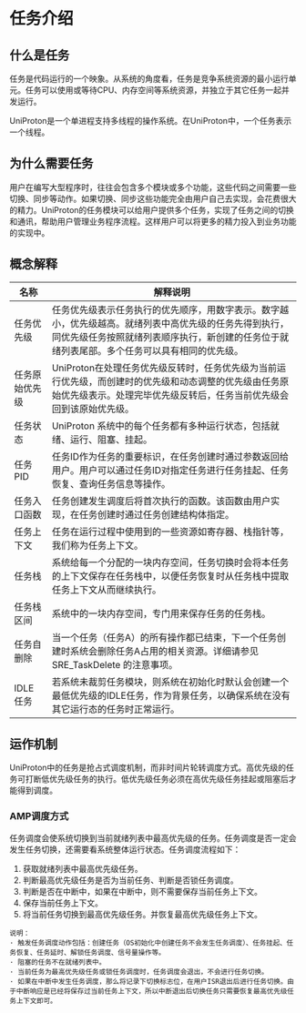 # 任务介绍
## 什么是任务
任务是代码运行的一个映象。从系统的角度看，任务是竞争系统资源的最小运行单元。任务可以使用或等待CPU、内存空间等系统资源，并独立于其它任务一起并发运行。

UniProton是一个单进程支持多线程的操作系统。在UniProton中，一个任务表示一个线程。

## 为什么需要任务
用户在编写大型程序时，往往会包含多个模块或多个功能，这些代码之间需要一些切换、同步等动作。如果切换、同步这些功能完全由用户自己去实现，会花费很大的精力。UniProton的任务模块可以给用户提供多个任务，实现了任务之间的切换和通讯，帮助用户管理业务程序流程。这样用户可以将更多的精力投入到业务功能的实现中。

## 概念解释

| 名称 | 解释说明 |
| ---- | ---- |
| 任务优先级 | 任务优先级表示任务执行的优先顺序，用数字表示。数字越小，优先级越高。就绪列表中高优先级的任务先得到执行，同优先级任务按照就绪列表顺序执行，新创建的任务位于就绪列表尾部。多个任务可以具有相同的优先级。 |
| 任务原始优先级 | UniProton在处理任务优先级反转时，任务优先级为当前运行优先级，而创建时的优先级和动态调整的优先级由任务原始优先级表示。处理完毕优先级反转后，任务当前优先级会回到该原始优先级。 |
| 任务状态 | UniProton 系统中的每个任务都有多种运行状态，包括就绪、运行、阻塞、挂起。 |
| 任务PID | 任务ID作为任务的重要标识，在任务创建时通过参数返回给用户。用户可以通过任务ID对指定任务进行任务挂起、任务恢复、查询任务信息等操作。 |
| 任务入口函数 | 任务创建发生调度后将首次执行的函数。该函数由用户实现，在任务创建时通过任务创建结构体指定。 |
| 任务上下文 | 任务在运行过程中使用到的一些资源如寄存器、栈指针等，我们称为任务上下文。 |
| 任务栈 | 系统给每一个分配的一块内存空间，任务切换时会将本任务的上下文保存在任务栈中，以便任务恢复时从任务栈中提取任务上下文从而继续执行。 |
| 任务栈区间 | 系统中的一块内存空间，专门用来保存任务的任务栈。 |
| 任务自删除 | 当一个任务（任务A）的所有操作都已结束，下一个任务创建时系统会删除任务A占用的相关资源。详细请参见SRE_TaskDelete 的注意事项。 |
| IDLE任务 | 若系统未裁剪任务模块，则系统在初始化时默认会创建一个最低优先级的IDLE任务，作为背景任务，以确保系统在没有其它运行态的任务时正常运行。 |

## 运作机制

UniProton中的任务是抢占式调度机制，而非时间片轮转调度方式。高优先级的任务可打断低优先级任务的执行。低优先级任务必须在高优先级任务挂起或阻塞后才能得到调度。

### AMP调度方式
任务调度会使系统切换到当前就绪列表中最高优先级的任务。任务调度是否一定会发生任务切换，还需要看系统整体运行状态。任务调度流程如下：

1. 获取就绪列表中最高优先级任务。
2. 判断最高优先级任务是否为当前任务、判断是否锁任务调度。
3. 判断是否在中断中，如果在中断中，则不需要保存当前任务上下文。
4. 保存当前任务上下文。
5. 将当前任务切换到最高优先级任务。并恢复最高优先级任务上下文。

```
说明： 
· 触发任务调度动作包括：创建任务（OS初始化中创建任务不会发生任务调度）、任务挂起、任务恢复、任务延时、解锁任务调度、信号量操作等。
· 阻塞的任务不在就绪列表中。
· 当前任务为最高优先级任务或锁任务调度时，任务调度会退出，不会进行任务切换。
· 如果在中断中发生任务调度，那么将记录下切换标志位，在用户ISR退出后进行任务切换。由于中断响应是已经将保存过当前任务上下文，所以中断退出后切换任务只需要恢复最高优先级任务上下文即可。
```